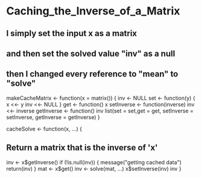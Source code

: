 # Caching_the_Inverse_of_a_Matrix
 ## I simply set the input x as a matrix
## and then set the solved value "inv" as a null
## then I changed every reference to "mean" to "solve"



makeCacheMatrix <- function(x = matrix()) {
  inv <- NULL
  set <- function(y) {
    x <<- y
    inv <<- NULL
  }
  get <- function() x
  setInverse <- function(inverse) inv <<- inverse
  getInverse <- function() inv
  list(set = set,get = get,
       setInverse = setInverse,
       getInverse = getInverse)
}

cacheSolve <- function(x, ...) {
  ## Return a matrix that is the inverse of 'x'
  inv <- x$getInverse()
  if (!is.null(inv)) {
    message("getting cached data")
    return(inv)
  }
  mat <- x$get()
  inv <- solve(mat, ...)
  x$setInverse(inv)
  inv
}

